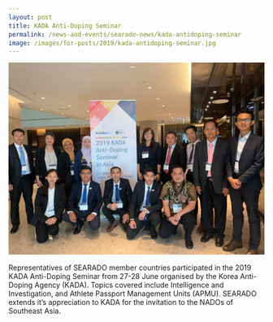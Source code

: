 ```yaml
---
layout: post
title: KADA Anti-Doping Seminar
permalink: /news-and-events/searado-news/kada-antidoping-seminar
image: /images/for-posts/2019/kada-antidoping-seminar.jpg
---
```

![Group Photo](/images/for-posts/2019/kada-antidoping-seminar.jpg)

Representatives of SEARADO member countries participated in the 2019 KADA Anti-Doping Seminar from 27-28 June organised by the Korea Anti-Doping Agency (KADA). Topics covered include Intelligence and Investigation, and Athlete Passport Management Units (APMU). SEARADO extends it’s appreciation to KADA for the invitation to the NADOs of Southeast Asia.
